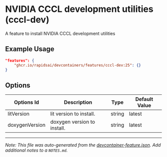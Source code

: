 
# NVIDIA CCCL development utilities (cccl-dev)

A feature to install NVIDIA CCCL development utilities

## Example Usage

```json
"features": {
    "ghcr.io/rapidsai/devcontainers/features/cccl-dev:25": {}
}
```

## Options

| Options Id | Description | Type | Default Value |
|-----|-----|-----|-----|
| litVersion | lit version to install. | string | latest |
| doxygenVersion | doxygen version to install. | string | latest |



---

_Note: This file was auto-generated from the [devcontainer-feature.json](https://github.com/rapidsai/devcontainers/blob/main/features/src/cccl-dev/devcontainer-feature.json).  Add additional notes to a `NOTES.md`._
